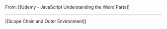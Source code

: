 From: [[Udemy - JavaScript Understanding the Weird Parts]]

---

[[Scope Chain and Outer Environment]]